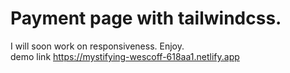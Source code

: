 # Payment page with tailwindcss. 
I will soon work on responsiveness. Enjoy.<br>
demo link https://mystifying-wescoff-618aa1.netlify.app
